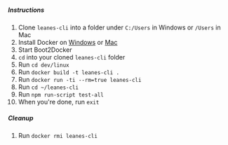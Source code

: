 ##### Instructions
1. Clone `leanes-cli` into a folder under `C:/Users` in Windows or `/Users` in Mac
1. Install Docker on [Windows](https://github.com/boot2docker/windows-installer/releases/latest) or [Mac](https://github.com/boot2docker/osx-installer/releases/latest)
1. Start Boot2Docker
1. `cd` into your cloned `leanes-cli` folder
1. Run `cd dev/linux`
1. Run `docker build -t leanes-cli .`
1. Run `docker run -ti --rm=true leanes-cli`
1. Run `cd ~/leanes-cli`
1. Run `npm run-script test-all`
1. When you're done, run `exit`

##### Cleanup
1. Run `docker rmi leanes-cli`
